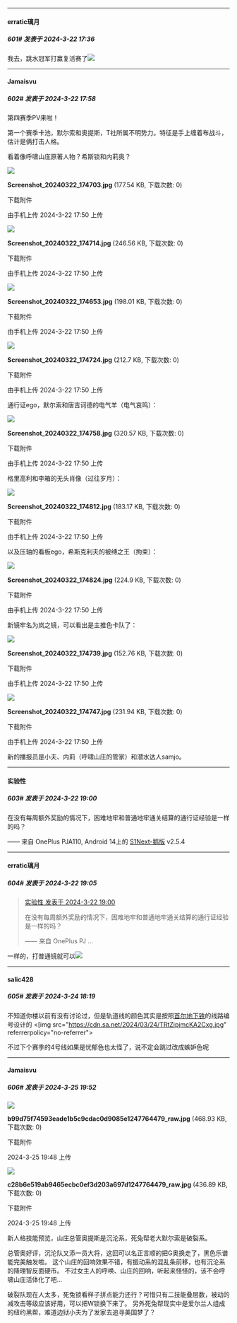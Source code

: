 ﻿
*****

####  erratic璃月  
##### 601#       发表于 2024-3-22 17:36

我去，跳水冠军打赢复活赛了<img src="https://static.saraba1st.com/image/smiley/face2017/067.png" referrerpolicy="no-referrer">


*****

####  Jamaisvu  
##### 602#       发表于 2024-3-22 17:58

第四赛季PV来啦！

第一个赛季卡池，默尔索和奥提斯，T社所属不明势力。特征是手上缠着布战斗，估计是俩打击人格。

看着像呼啸山庄原著人物？希斯锁和内莉奥？

<img src="https://img.saraba1st.com/forum/202403/22/175030zdh34tttn44thhxn.jpg" referrerpolicy="no-referrer">

<strong>Screenshot_20240322_174703.jpg</strong> (177.54 KB, 下载次数: 0)

下载附件

由手机上传
2024-3-22 17:50 上传

<img src="https://img.saraba1st.com/forum/202403/22/175030b6hivu6jhffdbcii.jpg" referrerpolicy="no-referrer">

<strong>Screenshot_20240322_174714.jpg</strong> (246.56 KB, 下载次数: 0)

下载附件

由手机上传
2024-3-22 17:50 上传

<img src="https://img.saraba1st.com/forum/202403/22/175030k32ncs79y9797p51.jpg" referrerpolicy="no-referrer">

<strong>Screenshot_20240322_174653.jpg</strong> (198.01 KB, 下载次数: 0)

下载附件

由手机上传
2024-3-22 17:50 上传

<img src="https://img.saraba1st.com/forum/202403/22/175031vuqocpwjqqzwqkv3.jpg" referrerpolicy="no-referrer">

<strong>Screenshot_20240322_174724.jpg</strong> (212.7 KB, 下载次数: 0)

下载附件

由手机上传
2024-3-22 17:50 上传

通行证ego，默尔索和唐吉诃德的电气羊（电气哀鸣）：

<img src="https://img.saraba1st.com/forum/202403/22/175032b4vlwrwolsvj1bgd.jpg" referrerpolicy="no-referrer">

<strong>Screenshot_20240322_174758.jpg</strong> (320.57 KB, 下载次数: 0)

下载附件

由手机上传
2024-3-22 17:50 上传

格里高利和李箱的无头肖像（过往岁月）：

<img src="https://img.saraba1st.com/forum/202403/22/175032h0ldwv1arnavw1mf.jpg" referrerpolicy="no-referrer">

<strong>Screenshot_20240322_174812.jpg</strong> (183.17 KB, 下载次数: 0)

下载附件

由手机上传
2024-3-22 17:50 上传

以及压轴的看板ego，希斯克利夫的被缚之王（拘束）：

<img src="https://img.saraba1st.com/forum/202403/22/175033crmoikk6kougu3c8.jpg" referrerpolicy="no-referrer">

<strong>Screenshot_20240322_174824.jpg</strong> (224.9 KB, 下载次数: 0)

下载附件

由手机上传
2024-3-22 17:50 上传

新镜牢名为岚之镜，可以看出是主推色卡队了：

<img src="https://img.saraba1st.com/forum/202403/22/175031q81yk55jl90014sy.jpg" referrerpolicy="no-referrer">

<strong>Screenshot_20240322_174739.jpg</strong> (152.76 KB, 下载次数: 0)

下载附件

由手机上传
2024-3-22 17:50 上传

<img src="https://img.saraba1st.com/forum/202403/22/175032wqatavd7mv88a857.jpg" referrerpolicy="no-referrer">

<strong>Screenshot_20240322_174747.jpg</strong> (231.94 KB, 下载次数: 0)

下载附件

由手机上传
2024-3-22 17:50 上传

新的播报员是小夫、内莉（呼啸山庄的管家）和潜水达人samjo。


*****

####  实验性  
##### 603#       发表于 2024-3-22 19:00

在没有每周额外奖励的情况下，困难地牢和普通地牢通关结算的通行证经验是一样的吗？

—— 来自 OnePlus PJA110, Android 14上的 [S1Next-鹅版](https://github.com/ykrank/S1-Next/releases) v2.5.4


*****

####  erratic璃月  
##### 604#       发表于 2024-3-22 19:05

<blockquote><a href="httphttps://bbs.saraba1st.com/2b/forum.php?mod=redirect&amp;goto=findpost&amp;pid=64340108&amp;ptid=2120922" target="_blank">实验性 发表于 2024-3-22 19:00</a>

在没有每周额外奖励的情况下，困难地牢和普通地牢通关结算的通行证经验是一样的吗？

—— 来自 OnePlus PJ ...</blockquote>
一样的，打普通镜就可以<img src="https://static.saraba1st.com/image/smiley/face2017/057.png" referrerpolicy="no-referrer">


*****

####  salic428  
##### 605#       发表于 2024-3-24 18:19

不知道你楼以前有没有讨论过，但是轨道线的颜色其实是按照[首尔地下铁](https://chinese.seoul.go.kr/%E5%9C%B0%E9%93%81%E7%BA%BF%E8%B7%AF%E5%9B%BE%E6%97%B6%E9%9A%9440%E5%B9%B4%E5%85%A8%E9%9D%A2%E6%94%B9%E7%89%88/)的线路编号设计的
<[img src="https://cdn.sa.net/2024/03/24/TRtZipjmcKA2Cxg.jpg" referrerpolicy="no-referrer">

不过下个赛季的4号线如果是忧郁色也太怪了，说不定会跳过改成嫉妒色呢


*****

####  Jamaisvu  
##### 606#       发表于 2024-3-25 19:52

<img src="https://img.saraba1st.com/forum/202403/25/194855qssqqaplqdlo4hiq.jpg" referrerpolicy="no-referrer">

<strong>b99d75f74593eade1b5c9cdac0d9085e1247764479_raw.jpg</strong> (468.93 KB, 下载次数: 0)

下载附件

2024-3-25 19:48 上传

<img src="https://img.saraba1st.com/forum/202403/25/194856kktr8r4g84qt8dt9.jpg" referrerpolicy="no-referrer">

<strong>c28b6e519ab9465ecbc0ef3d203a697d1247764479_raw.jpg</strong> (436.89 KB, 下载次数: 0)

下载附件

2024-3-25 19:48 上传

新人格技能预览，山庄总管奥提斯是沉沦系，死兔帮老大默尔索是破裂系。

总管奥好评，沉沦队又添一员大将，这回可以名正言顺的把G奥换走了，黑色乐谱能完美触发啦。
这个山庄的回响效果不错，有振动系的混乱条前移，也有沉沦系的降理智反面硬币。
不过女主人的呼唤、山庄的回响，听起来怪怪的，该不会呼啸山庄活体化了吧...

破裂队现在人太多，死兔锁看样子拼点能力还行？可惜只有二技能叠层数，被动的减攻击等级应该好用，可以把W锁换下来了。
另外死兔帮现实中是爱尔兰人组成的纽约黑帮，难道边狱小夫为了发家去追寻美国梦了？

